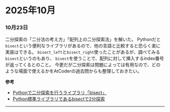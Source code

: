 # 2025年10月

### 10月23日
二分探索の「二分法の考え方」「配列上の二分探索法」を解いた。
Pythonだと`bisect`という便利なライブラリがあるので、他の言語と比較すると恐らく楽に実装はできる。
`bisect_left`と`bisect_right`使ったことがあるが、調べてみる`bisect`というのもあり、
`bisect`を使うことで、配列に対して挿入するindex番号が返ってくるとのこと。
今更だが二分探索は問題によっては有用なので、どのような場面で使えるかをAtCoderの過去問からも整理しておきたい。

**参考**
- [Pythonで二分探索を行うライブラリ「bisect」](https://qiita.com/T_Wakasugi/items/c979e977f56531942de4)
- [Python標準ライブラリであるbisectで2分探索](https://m-lab-tech.com/posts/2022-10-python-bisect/)

---
